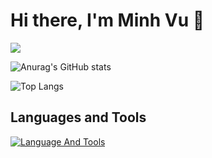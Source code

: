 # Hi there, I'm Minh Vu 👋

![](https://komarev.com/ghpvc/?username=Codebutproblem&color=yellow)

![Anurag's GitHub stats](https://github-readme-stats.vercel.app/api?username=Codebutproblem&show_icons=true&theme=merko)

![Top Langs](https://github-readme-stats.vercel.app/api/top-langs/?username=Codebutproblem&layout=compact)

## Languages and Tools

[![Language And Tools](https://skillicons.dev/icons?i=nodejs,react,js,ts,java,python,html,css,tailwind)](https://skillicons.dev)
